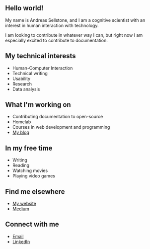## Hello world!

My name is Andreas Sellstone, and I am a cognitive scientist with an interest in human interaction with technology.

I am looking to contribute in whatever way I can, but right now I am especially excited to contribute to documentation.

## My technical interests

- Human-Computer Interaction
- Technical writing
- Usability
- Research
- Data analysis

## What I'm working on

- Contributing documentation to open-source
- Homelab
- Courses in web development and programming
-  [My blog](https://andreassellstone.com/writing)

## In my free time

- Writing
- Reading
- Watching movies
- Playing video games

## Find me elsewhere

- [My website](https://andreassellstone.com/)
- [Medium](https://medium.com/@andreassellstone)

## Connect with me

- [Email](mailto:andreas@sellstone.se)
- [LinkedIn](https://www.linkedin.com/in/andreas-sellstone-9465462b3/?locale=en_US)
